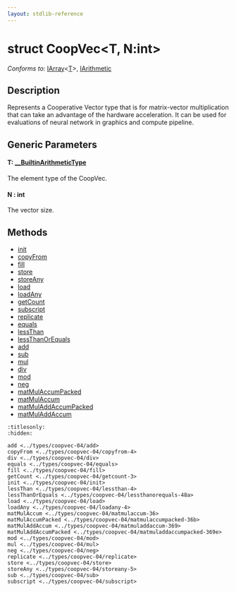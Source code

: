 ```yaml
---
layout: stdlib-reference
---
```


# struct CoopVec\<T, N:int\>

*Conforms to:* [IArray](../../interfaces/iarray-01/index.md)\<[T](../../interfaces/iarray-01/index.md#typeparam-T)\>, [IArithmetic](../../interfaces/iarithmetic-01/index.md)

## Description

Represents a Cooperative Vector type that is for matrix-vector multiplication that
can take an advantage of the hardware acceleration. It can be used for evaluations
of neural network in graphics and compute pipeline.

## Generic Parameters

####  <a id="typeparam-T"></a>T: [\_\_BuiltinArithmeticType](../../interfaces/0_builtinarithmetictype-029j/index.md)
The element type of the CoopVec.

####  <a id="decl-N"></a>N  : int
The vector size.


## Methods

* [init](init.md)
* [copyFrom](copyfrom-4.md)
* [fill](fill.md)
* [store](store.md)
* [storeAny](storeany-5.md)
* [load](load.md)
* [loadAny](loadany-4.md)
* [getCount](getcount-3.md)
* [subscript](subscript.md)
* [replicate](replicate.md)
* [equals](equals.md)
* [lessThan](lessthan-4.md)
* [lessThanOrEquals](lessthanorequals-48a.md)
* [add](add.md)
* [sub](sub.md)
* [mul](mul.md)
* [div](div.md)
* [mod](mod.md)
* [neg](neg.md)
* [matMulAccumPacked](matmulaccumpacked-36b.md)
* [matMulAccum](matmulaccum-36.md)
* [matMulAddAccumPacked](matmuladdaccumpacked-369e.md)
* [matMulAddAccum](matmuladdaccum-369.md)


```{toctree}
:titlesonly:
:hidden:

add <../types/coopvec-04/add>
copyFrom <../types/coopvec-04/copyfrom-4>
div <../types/coopvec-04/div>
equals <../types/coopvec-04/equals>
fill <../types/coopvec-04/fill>
getCount <../types/coopvec-04/getcount-3>
init <../types/coopvec-04/init>
lessThan <../types/coopvec-04/lessthan-4>
lessThanOrEquals <../types/coopvec-04/lessthanorequals-48a>
load <../types/coopvec-04/load>
loadAny <../types/coopvec-04/loadany-4>
matMulAccum <../types/coopvec-04/matmulaccum-36>
matMulAccumPacked <../types/coopvec-04/matmulaccumpacked-36b>
matMulAddAccum <../types/coopvec-04/matmuladdaccum-369>
matMulAddAccumPacked <../types/coopvec-04/matmuladdaccumpacked-369e>
mod <../types/coopvec-04/mod>
mul <../types/coopvec-04/mul>
neg <../types/coopvec-04/neg>
replicate <../types/coopvec-04/replicate>
store <../types/coopvec-04/store>
storeAny <../types/coopvec-04/storeany-5>
sub <../types/coopvec-04/sub>
subscript <../types/coopvec-04/subscript>
```

<script>
// Fix .md links to .html when on ReadTheDocs
if (window.location.hostname.includes('readthedocs') || 
    window.location.hostname.includes('rtfd.io')) {
  document.addEventListener('DOMContentLoaded', function() {
    const links = document.querySelectorAll('a');
    links.forEach(link => {
      if (link.getAttribute('href') && link.getAttribute('href').endsWith('.md')) {
        link.href = link.href.replace(/\.md($|#|\?)/, '.html$1');
      }
    });
  });
}
</script>
